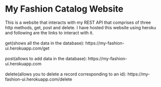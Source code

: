 <h1> My Fashion Catalog Website </h1>
<head>
<body>
This is a website that interacts with my REST API that comprises of three http methods, get, post and delete. 
I have hosted this website using heroku and following are the links to interact with it.
<br>
<br>
get(shows all the data in the database): https://my-fashion-ui.herokuapp.com/get
<br>
<br>
post(allows to add data in the database): https://my-fashion-ui.herokuapp.com
<br>
<br>
delete(allows you to delete a record corresponding to an id): https://my-fashion-ui.herokuapp.com/delete

</body>
</head>
